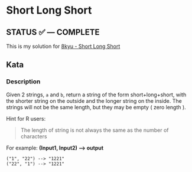 # Short Long Short

## **STATUS** ✅ — COMPLETE

This is my solution for [8kyu - Short Long Short](https://www.codewars.com/kata/50654ddff44f800200000007)

## Kata

### Description

Given 2 strings, `a` and `b`, return a string of the form short+long+short, with the shorter string on the outside and the longer string on the inside. The strings will not be the same length, but they may be empty ( zero length ).

Hint for R users:

> The length of string is not always the same as the number of characters

For example: **(Input1, Input2) --> output**

```
("1", "22") --> "1221"
("22", "1") --> "1221"
```